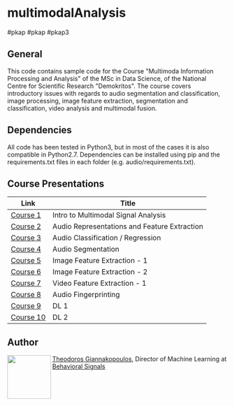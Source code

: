 # multimodalAnalysis

#pkap
#pkap
#pkap3

## General
This code contains sample code for the Course "Multimoda Information Processing and Analysis"
of the MSc in Data Science, of the National Centre for Scientific Research "Demokritos".
 The course covers introductory issues with regards to audio segmentation and classification,
 image processing, image feature extraction, segmentation and classification, video analysis and multimodal fusion.

## Dependencies
All code has been tested in Python3, but in most of the cases it is also compatible in Python2.7.
Dependencies can be installed using pip and the requirements.txt files in each folder (e.g. audio/requirements.txt).

## Course Presentations
| Link                                                                                      | Title                                       |
| ----------------------------------------------------------------------------------------- | --------------------------------------------|
| <a href="https://drive.google.com/open?id=15P2gumoXUbfvm4L2ghWfoyYZHWrD7WBB370ca4T-Cko" target="_blank">Course 1</a> | Intro to Multimodal Signal Analysis |
| <a href="https://drive.google.com/open?id=1heH7rKGEEySVh3sK583MuwqlNwACiAerHQw4JQTntI4" target="_blank">Course 2</a> | Audio Representations and Feature Extraction |
| <a href="https://drive.google.com/open?id=18fkOP3GjAggdg86BGz_TvOxNxxh5YDeL3YMGOI2cMhQ" target="_blank">Course 3</a> | Audio Classification / Regression |
| <a href="https://drive.google.com/open?id=1prbiNhaU7xrj0qfOnk4bgWMXHWax_hReQYf6hGkZk0A" target="_blank">Course 4</a> | Audio Segmentation|
| <a href="https://drive.google.com/open?id=1mCMSCQadfkkRkblHHo9CkPDpgiXajIad1UHnZjZnYhc" target="_blank">Course 5</a> | Image Feature Extraction - 1 |
| <a href="https://drive.google.com/open?id=1h9WBQZnLHikqIAqgmR_uCJUEH0Pfvqs6-D5JouAaLkw" target="_blank">Course 6</a> | Image Feature Extraction - 2 |
| <a href="https://drive.google.com/open?id=1k3qJzSh-ytyZktvTJ7cVZpH0jFBWD6aZhu33u_4-hOM" target="_blank">Course 7</a> | Video Feature Extraction - 1 |
| <a href="https://drive.google.com/open?id=1qNEdx25RdtzfPY8jWB5FzWbFWoZfnUhvtrfi3xi4nMw" target="_blank">Course 8</a> | Audio Fingerprinting |
| <a href="https://drive.google.com/open?id=1ojM7AtQVdwOYXMkyrjpswhAyd4PnpDKh5kzWsSxwWSQ" target="_blank">Course 9</a> | DL 1 |
| <a href="https://drive.google.com/open?id=1d_qBD7ootzFPWdI3qJ_RhUAopDRhDGssFg6NCkiVwq0" target="_blank">Course 10</a> | DL 2 |

## Author
<img src="https://tyiannak.github.io/files/3.JPG" align="left" height="100"/>

[Theodoros Giannakopoulos](https://tyiannak.github.io),
Director of Machine Learning at [Behavioral Signals](https://behavioralsignals.com)
